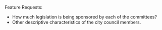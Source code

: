 
Feature Requests:
- How much legislation is being sponsored by each of the committees?
- Other descriptive characteristics of the city council members.